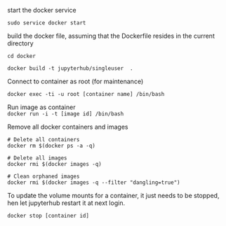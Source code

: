 

start the docker service 

`sudo service docker start`


build the docker file, assuming that the Dockerfile resides in the current directory

`cd docker`

`docker build -t jupyterhub/singleuser  . `


Connect to container as root (for maintenance)

`docker exec -ti -u root [container name] /bin/bash`


Run image as container  
`docker run -i -t [image id] /bin/bash`  

Remove all docker containers and images

```
# Delete all containers
docker rm $(docker ps -a -q)

# Delete all images
docker rmi $(docker images -q)

# Clean orphaned images
docker rmi $(docker images -q --filter "dangling=true")
```

To update the volume mounts for a container, it just needs to be stopped, hen let jupyterhub restart it at next login.

`docker stop [container id]`


